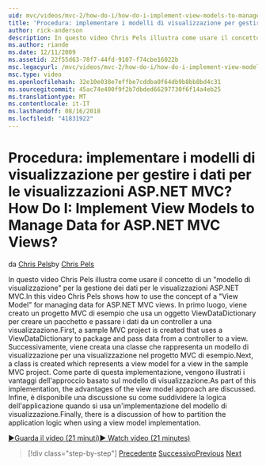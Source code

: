 ```yaml
---
uid: mvc/videos/mvc-2/how-do-i/how-do-i-implement-view-models-to-manage-data-for-aspnet-mvc-views
title: 'Procedura: implementare i modelli di visualizzazione per gestire i dati per le visualizzazioni ASP.NET MVC? | Microsoft Docs'
author: rick-anderson
description: In questo video Chris Pels illustra come usare il concetto di una &quot;modello di visualizzazione&quot; per la gestione dei dati per le visualizzazioni ASP.NET MVC. Prima di tutto un progetto MVC di esempio è cre...
ms.author: riande
ms.date: 12/11/2009
ms.assetid: 22f55d63-78f7-44fd-9107-f74cbe16022b
msc.legacyurl: /mvc/videos/mvc-2/how-do-i/how-do-i-implement-view-models-to-manage-data-for-aspnet-mvc-views
msc.type: video
ms.openlocfilehash: 32e10e038e7effbe7cddba0f64db9b8bb8bd4c31
ms.sourcegitcommit: 45ac74e400f9f2b7dbded66297730f6f14a4eb25
ms.translationtype: MT
ms.contentlocale: it-IT
ms.lasthandoff: 08/16/2018
ms.locfileid: "41831922"
---
```

<a name="how-do-i-implement-view--models-to-manage-data-for-aspnet-mvc-views"></a><span data-ttu-id="c35a8-105">Procedura: implementare i modelli di visualizzazione per gestire i dati per le visualizzazioni ASP.NET MVC?</span><span class="sxs-lookup"><span data-stu-id="c35a8-105">How Do I: Implement View  Models to Manage Data for ASP.NET MVC Views?</span></span>
====================
<span data-ttu-id="c35a8-106">da [Chris Pels](https://twitter.com/chrispels)</span><span class="sxs-lookup"><span data-stu-id="c35a8-106">by [Chris Pels](https://twitter.com/chrispels)</span></span>

<span data-ttu-id="c35a8-107">In questo video Chris Pels illustra come usare il concetto di un "modello di visualizzazione" per la gestione dei dati per le visualizzazioni ASP.NET MVC.</span><span class="sxs-lookup"><span data-stu-id="c35a8-107">In this video Chris Pels shows how to use the concept of a "View Model" for managing data for ASP.NET MVC views.</span></span> <span data-ttu-id="c35a8-108">In primo luogo, viene creato un progetto MVC di esempio che usa un oggetto ViewDataDictionary per creare un pacchetto e passare i dati da un controller a una visualizzazione.</span><span class="sxs-lookup"><span data-stu-id="c35a8-108">First, a sample MVC project is created that uses a ViewDataDictionary to package and pass data from a controller to a view.</span></span> <span data-ttu-id="c35a8-109">Successivamente, viene creata una classe che rappresenta un modello di visualizzazione per una visualizzazione nel progetto MVC di esempio.</span><span class="sxs-lookup"><span data-stu-id="c35a8-109">Next, a class is created which represents a view model for a view in the sample MVC project.</span></span> <span data-ttu-id="c35a8-110">Come parte di questa implementazione, vengono illustrati i vantaggi dell'approccio basato sul modello di visualizzazione.</span><span class="sxs-lookup"><span data-stu-id="c35a8-110">As part of this implementation, the advantages of the view model approach are discussed.</span></span> <span data-ttu-id="c35a8-111">Infine, è disponibile una discussione su come suddividere la logica dell'applicazione quando si usa un'implementazione del modello di visualizzazione.</span><span class="sxs-lookup"><span data-stu-id="c35a8-111">Finally, there is a discussion of how to partition the application logic when using a view model implementation.</span></span>

[<span data-ttu-id="c35a8-112">&#9654;Guarda il video (21 minuti)</span><span class="sxs-lookup"><span data-stu-id="c35a8-112">&#9654; Watch video (21 minutes)</span></span>](https://channel9.msdn.com/Blogs/ASP-NET-Site-Videos/how-do-i-implement-view-models-to-manage-data-for-aspnet-mvc-views)

> [!div class="step-by-step"]
> <span data-ttu-id="c35a8-113">[Precedente](how-do-i-work-with-data-in-aspnet-mvc-partial-views.md)
> [Successivo](how-do-i-create-a-custom-html-helper-for-an-mvc-application.md)</span><span class="sxs-lookup"><span data-stu-id="c35a8-113">[Previous](how-do-i-work-with-data-in-aspnet-mvc-partial-views.md)
[Next](how-do-i-create-a-custom-html-helper-for-an-mvc-application.md)</span></span>
